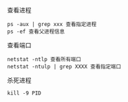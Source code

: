 查看进程
```
ps -aux | grep xxx 查看指定进程
ps -ef 查看父进程信息
```
查看端口
```
netstat -ntlp 查看所有端口
netstat -ntulp | grep XXXX 查看指定端口
```
杀死进程
```
kill -9 PID
```